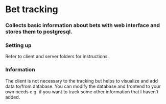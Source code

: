 # Bet tracking

### Collects basic information about bets with web interface and stores them to postgresql.
### Setting up
Refer to client and server folders for instructions.

### Information
The client is not necessary to the tracking but helps to visualize and add data to/from database.
You can modify the database and frontend to your own needs e.g. if you want to track some other information that I haven't added.
